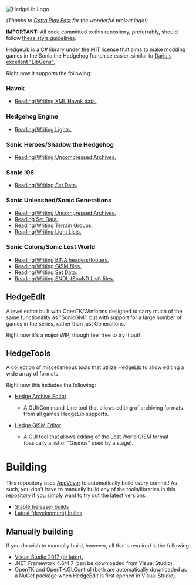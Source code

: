 ![HedgeLib Logo](Logo-small.png?raw=true)

*(Thanks to [Gotta Play Fast](https://www.youtube.com/channel/UCZfOGBkXRKICFozWU5bE0Xg) for the wonderful project logo!)*

**IMPORTANT:** All code committed to this repository, preferrably, should follow [these style guidelines](https://github.com/Radfordhound/HedgeLib/wiki/Code-Style).

HedgeLib is a C# library [under the MIT license](https://github.com/Radfordhound/HedgeLib/blob/master/License.txt) that aims to make modding games in the Sonic the Hedgehog franchise easier, similar to [Dario's excellent "LibGens".](https://github.com/DarioSamo/libgens-sonicglvl)

Right now it supports the following:

### Havok
- [Reading/Writing XML Havok data.](HedgeLib/Collison/Havok.cs)

### Hedgehog Engine
- [Reading/Writing Lights.](HedgeLib/Lights/Light.cs)

### Sonic Heroes/Shadow the Hedgehog
- [Reading/Writing Uncompressed Archives.](HedgeLib/Archives/ONEArchive.cs)

### Sonic '06
- [Reading/Writing Set Data.](HedgeLib/Sets/S06SetData.cs)

### Sonic Unleashed/Sonic Generations
- [Reading/Writing Uncompressed Archives.](HedgeLib/Archives/GensArchive.cs)
- [Reading Set Data.](HedgeLib/Sets/GensSetData.cs)
- [Reading/Writing Terrain Groups.](HedgeLib/Terrain/GensTerrainGroup.cs)
- [Reading/Writing Light Lists.](HedgeLib/Lights/GensLightList.cs)

### Sonic Colors/Sonic Lost World
- [Reading/Writing BINA headers/footers.](HedgeLib/IO/BINA.cs)
- [Reading/Writing GISM files.](HedgeLib/Misc/LWGism.cs)
- [Reading/Writing Set Data.](HedgeLib/Sets/SOBJ.cs)
- [Reading/Writing SNDL (SouND List) files.](HedgeLib/Sound/ColorsSNDL.cs)

## HedgeEdit
A level editor built with OpenTK/Winforms designed to carry much of the same
functionality as "SonicGlvl", but with support for a large number of games in the series, rather than just Generations.

Right now it's a major WIP, though feel free to try it out!

## HedgeTools
A collection of miscellaneous tools that utilize HedgeLib to allow editing a wide array of formats.

Right now this includes the following:

- [Hedge Archive Editor](HedgeTools/HedgeArchiveEditor)
  * A GUI/Command-Line tool that allows editing of archiving formats from all games HedgeLib supports.

- [Hedge GISM Editor](HedgeTools/HedgeGISMEditor)
  * A GUI tool that allows editing of the Lost World GISM format (basically a list of "Gismos" used by a stage).

# Building
This repository uses [AppVeyor](https://www.appveyor.com/) to automatically build every commit!
As such, you don't have to manually build any of the tools/libraries in this repository if you simply want to try out the latest versions.

- [Stable (release) builds](https://github.com/Radfordhound/HedgeLib/releases)
- [Latest (development) builds](https://ci.appveyor.com/project/Radfordhound/hedgelib/build/artifacts)

## Manually building
If you do wish to manually build, however, all that's required is the following:
- [Visual Studio 2017 (or later).](https://www.visualstudio.com/downloads/)
- .NET Framework 4.6/4.7 (can be downloaded from Visual Studio).
- OpenTK and OpenTK.GLControl (both are automatically downloaded as a NuGet package when HedgeEdit is first opened in Visual Studio).

